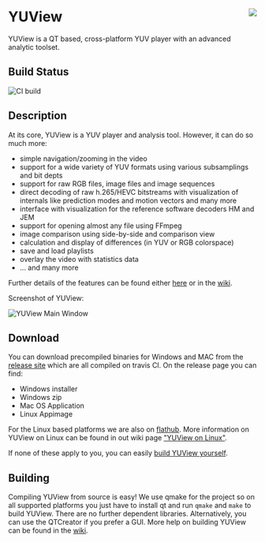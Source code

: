 # YUView <img align="right" src="https://raw.githubusercontent.com/IENT/YUView/master/images/IENT-YUView-256.png">

YUView is a QT based, cross-platform YUV player with an advanced analytic toolset.

## Build Status

![CI build](https://github.com/IENT/YUView/workflows/CI%20build/badge.svg?branch=develop)

## Description

At its core, YUView is a YUV player and analysis tool. However, it can do so much more:
* simple navigation/zooming in the video
* support for a wide variety of YUV formats using various subsamplings and bit depts
* support for raw RGB files, image files and image sequences
* direct decoding of raw h.265/HEVC bitstreams with visualization of internals like prediction modes and motion vectors and many more
* interface with visualization for the reference software decoders HM and JEM
* support for opening almost any file using FFmpeg
* image comparison using side-by-side and comparison view
* calculation and display of differences (in YUV or RGB colorspace)
* save and load playlists
* overlay the video with statistics data
* ... and many more

Further details of the features can be found either [here](http://ient.github.io/YUView) or 
in the [wiki](https://github.com/IENT/YUView/wiki).

Screenshot of YUView:

![YUView Main Window](https://raw.githubusercontent.com/IENT/YUView/gh-pages/images/Overview.png)

## Download

You can download precompiled binaries for Windows and MAC from the [release site](https://github.com/IENT/YUView/releases) which are all compiled on travis CI. On the release page you can find:

 - Windows installer
 - Windows zip
 - Mac OS Application
 - Linux Appimage

For the Linux based platforms we are also on [flathub](https://flathub.org/apps/details/de.rwth_aachen.ient.YUView). More information on YUView on Linux can be found in out wiki page ["YUView on Linux"](https://github.com/IENT/YUView/wiki/YUView-on-Linux). 

If none of these apply to you, you can easily [build YUView yourself](https://github.com/IENT/YUView/wiki/Compile-YUView).

## Building

Compiling YUView from source is easy! We use qmake for the project so on all supported platforms you just have to install qt and run `qmake` and `make` to build YUView. There are no further dependent libraries. Alternatively, you can use the QTCreator if you prefer a GUI. More help on building YUView can be found in the [wiki](https://github.com/IENT/YUView/wiki/Compile-YUView).
